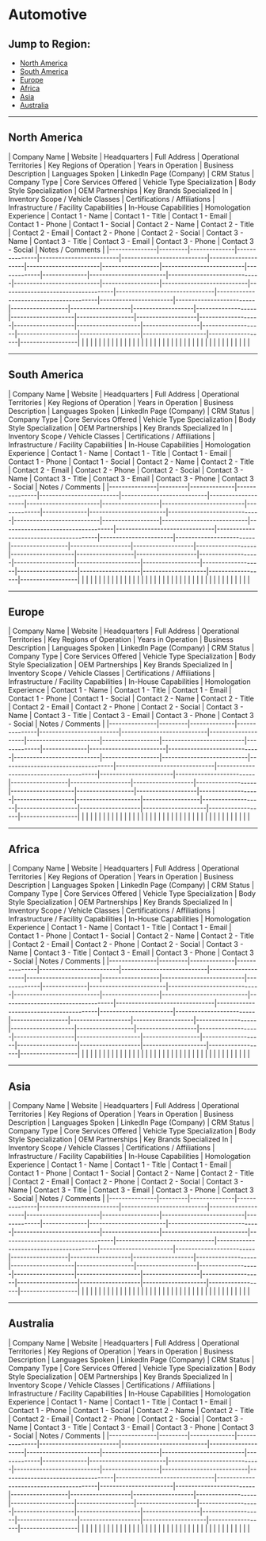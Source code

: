 # Automotive

## Jump to Region:
- [North America](#north-america)
- [South America](#south-america)
- [Europe](#europe)
- [Africa](#africa)
- [Asia](#asia)
- [Australia](#australia)

---

## North America

| Company Name  | Website | Headquarters | Full Address  | Operational Territories | Key Regions of Operation  | Years in Operation | Business Description  | Languages Spoken | LinkedIn Page (Company)  | CRM Status  | Company Type | Core Services Offered  | Vehicle Type Specialization | Body Style Specialization | OEM Partnerships | Key Brands Specialized In | Inventory Scope / Vehicle Classes | Certifications / Affiliations | Infrastructure / Facility Capabilities | In-House Capabilities | Homologation Experience | Contact 1 - Name | Contact 1 - Title | Contact 1 - Email | Contact 1 - Phone | Contact 1 - Social | Contact 2 - Name | Contact 2 - Title | Contact 2 - Email | Contact 2 - Phone | Contact 2 - Social | Contact 3 - Name | Contact 3 - Title | Contact 3 - Email | Contact 3 - Phone | Contact 3 - Social | Notes / Comments |
|---------------|---------|--------------|---------------|-------------------------|---------------------------|--------------------|-----------------------|------------------|--------------------------|-------------|--------------|------------------------|-----------------------------|---------------------------|------------------|---------------------------|-----------------------------------|-------------------------------|----------------------------------------|-----------------------|-------------------------|------------------|-------------------|-------------------|-------------------|--------------------|------------------|-------------------|-------------------|-------------------|--------------------|------------------|-------------------|-------------------|-------------------|--------------------|------------------|------------------|
|               |         |              |               |                         |                           |                    |                       |                  |                          |             |              |                        |                             |                           |                  |                           |                                   |                               |                                        |                       |                         |                  |                   |                   |                   |                    |                  |                   |                   |                   |                    |                  |                   |                   |                   |                    |                  |                  |



---

## South America

| Company Name  | Website | Headquarters | Full Address  | Operational Territories | Key Regions of Operation  | Years in Operation | Business Description  | Languages Spoken | LinkedIn Page (Company)  | CRM Status  | Company Type | Core Services Offered  | Vehicle Type Specialization | Body Style Specialization | OEM Partnerships | Key Brands Specialized In | Inventory Scope / Vehicle Classes | Certifications / Affiliations | Infrastructure / Facility Capabilities | In-House Capabilities | Homologation Experience | Contact 1 - Name | Contact 1 - Title | Contact 1 - Email | Contact 1 - Phone | Contact 1 - Social | Contact 2 - Name | Contact 2 - Title | Contact 2 - Email | Contact 2 - Phone | Contact 2 - Social | Contact 3 - Name | Contact 3 - Title | Contact 3 - Email | Contact 3 - Phone | Contact 3 - Social | Notes / Comments |
|---------------|---------|--------------|---------------|-------------------------|---------------------------|--------------------|-----------------------|------------------|--------------------------|-------------|--------------|------------------------|-----------------------------|---------------------------|------------------|---------------------------|-----------------------------------|-------------------------------|----------------------------------------|-----------------------|-------------------------|------------------|-------------------|-------------------|-------------------|--------------------|------------------|-------------------|-------------------|-------------------|--------------------|------------------|-------------------|-------------------|-------------------|--------------------|------------------|------------------|
|               |         |              |               |                         |                           |                    |                       |                  |                          |             |              |                        |                             |                           |                  |                           |                                   |                               |                                        |                       |                         |                  |                   |                   |                   |                    |                  |                   |                   |                   |                    |                  |                   |                   |                   |                    |                  |                  |




---

## Europe

| Company Name  | Website | Headquarters | Full Address  | Operational Territories | Key Regions of Operation  | Years in Operation | Business Description  | Languages Spoken | LinkedIn Page (Company)  | CRM Status  | Company Type | Core Services Offered  | Vehicle Type Specialization | Body Style Specialization | OEM Partnerships | Key Brands Specialized In | Inventory Scope / Vehicle Classes | Certifications / Affiliations | Infrastructure / Facility Capabilities | In-House Capabilities | Homologation Experience | Contact 1 - Name | Contact 1 - Title | Contact 1 - Email | Contact 1 - Phone | Contact 1 - Social | Contact 2 - Name | Contact 2 - Title | Contact 2 - Email | Contact 2 - Phone | Contact 2 - Social | Contact 3 - Name | Contact 3 - Title | Contact 3 - Email | Contact 3 - Phone | Contact 3 - Social | Notes / Comments |
|---------------|---------|--------------|---------------|-------------------------|---------------------------|--------------------|-----------------------|------------------|--------------------------|-------------|--------------|------------------------|-----------------------------|---------------------------|------------------|---------------------------|-----------------------------------|-------------------------------|----------------------------------------|-----------------------|-------------------------|------------------|-------------------|-------------------|-------------------|--------------------|------------------|-------------------|-------------------|-------------------|--------------------|------------------|-------------------|-------------------|-------------------|--------------------|------------------|------------------|
|               |         |              |               |                         |                           |                    |                       |                  |                          |             |              |                        |                             |                           |                  |                           |                                   |                               |                                        |                       |                         |                  |                   |                   |                   |                    |                  |                   |                   |                   |                    |                  |                   |                   |                   |                    |                  |                  |




---

## Africa

| Company Name  | Website | Headquarters | Full Address  | Operational Territories | Key Regions of Operation  | Years in Operation | Business Description  | Languages Spoken | LinkedIn Page (Company)  | CRM Status  | Company Type | Core Services Offered  | Vehicle Type Specialization | Body Style Specialization | OEM Partnerships | Key Brands Specialized In | Inventory Scope / Vehicle Classes | Certifications / Affiliations | Infrastructure / Facility Capabilities | In-House Capabilities | Homologation Experience | Contact 1 - Name | Contact 1 - Title | Contact 1 - Email | Contact 1 - Phone | Contact 1 - Social | Contact 2 - Name | Contact 2 - Title | Contact 2 - Email | Contact 2 - Phone | Contact 2 - Social | Contact 3 - Name | Contact 3 - Title | Contact 3 - Email | Contact 3 - Phone | Contact 3 - Social | Notes / Comments |
|---------------|---------|--------------|---------------|-------------------------|---------------------------|--------------------|-----------------------|------------------|--------------------------|-------------|--------------|------------------------|-----------------------------|---------------------------|------------------|---------------------------|-----------------------------------|-------------------------------|----------------------------------------|-----------------------|-------------------------|------------------|-------------------|-------------------|-------------------|--------------------|------------------|-------------------|-------------------|-------------------|--------------------|------------------|-------------------|-------------------|-------------------|--------------------|------------------|------------------|
|               |         |              |               |                         |                           |                    |                       |                  |                          |             |              |                        |                             |                           |                  |                           |                                   |                               |                                        |                       |                         |                  |                   |                   |                   |                    |                  |                   |                   |                   |                    |                  |                   |                   |                   |                    |                  |                  |




---

## Asia

| Company Name  | Website | Headquarters | Full Address  | Operational Territories | Key Regions of Operation  | Years in Operation | Business Description  | Languages Spoken | LinkedIn Page (Company)  | CRM Status  | Company Type | Core Services Offered  | Vehicle Type Specialization | Body Style Specialization | OEM Partnerships | Key Brands Specialized In | Inventory Scope / Vehicle Classes | Certifications / Affiliations | Infrastructure / Facility Capabilities | In-House Capabilities | Homologation Experience | Contact 1 - Name | Contact 1 - Title | Contact 1 - Email | Contact 1 - Phone | Contact 1 - Social | Contact 2 - Name | Contact 2 - Title | Contact 2 - Email | Contact 2 - Phone | Contact 2 - Social | Contact 3 - Name | Contact 3 - Title | Contact 3 - Email | Contact 3 - Phone | Contact 3 - Social | Notes / Comments |
|---------------|---------|--------------|---------------|-------------------------|---------------------------|--------------------|-----------------------|------------------|--------------------------|-------------|--------------|------------------------|-----------------------------|---------------------------|------------------|---------------------------|-----------------------------------|-------------------------------|----------------------------------------|-----------------------|-------------------------|------------------|-------------------|-------------------|-------------------|--------------------|------------------|-------------------|-------------------|-------------------|--------------------|------------------|-------------------|-------------------|-------------------|--------------------|------------------|------------------|
|               |         |              |               |                         |                           |                    |                       |                  |                          |             |              |                        |                             |                           |                  |                           |                                   |                               |                                        |                       |                         |                  |                   |                   |                   |                    |                  |                   |                   |                   |                    |                  |                   |                   |                   |                    |                  |                  |




---

## Australia

| Company Name  | Website | Headquarters | Full Address  | Operational Territories | Key Regions of Operation  | Years in Operation | Business Description  | Languages Spoken | LinkedIn Page (Company)  | CRM Status  | Company Type | Core Services Offered  | Vehicle Type Specialization | Body Style Specialization | OEM Partnerships | Key Brands Specialized In | Inventory Scope / Vehicle Classes | Certifications / Affiliations | Infrastructure / Facility Capabilities | In-House Capabilities | Homologation Experience | Contact 1 - Name | Contact 1 - Title | Contact 1 - Email | Contact 1 - Phone | Contact 1 - Social | Contact 2 - Name | Contact 2 - Title | Contact 2 - Email | Contact 2 - Phone | Contact 2 - Social | Contact 3 - Name | Contact 3 - Title | Contact 3 - Email | Contact 3 - Phone | Contact 3 - Social | Notes / Comments |
|---------------|---------|--------------|---------------|-------------------------|---------------------------|--------------------|-----------------------|------------------|--------------------------|-------------|--------------|------------------------|-----------------------------|---------------------------|------------------|---------------------------|-----------------------------------|-------------------------------|----------------------------------------|-----------------------|-------------------------|------------------|-------------------|-------------------|-------------------|--------------------|------------------|-------------------|-------------------|-------------------|--------------------|------------------|-------------------|-------------------|-------------------|--------------------|------------------|------------------|
|               |         |              |               |                         |                           |                    |                       |                  |                          |             |              |                        |                             |                           |                  |                           |                                   |                               |                                        |                       |                         |                  |                   |                   |                   |                    |                  |                   |                   |                   |                    |                  |                   |                   |                   |                    |                  |                  |
